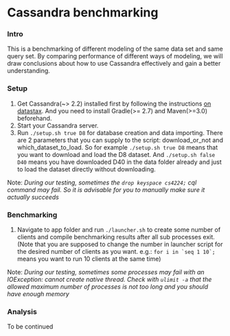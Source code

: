 Cassandra benchmarking
==============================================

### Intro
This is a benchmarking of different modeling of the same data set and same query set. By comparing performance of different ways of modeling, we will draw conclusions about how to use Cassandra effectively and gain a better understanding.

### Setup
1. Get Cassandra(~> 2.2) installed first by following the instructions [on datastax](http://docs.datastax.com/en/cassandra/2.1/cassandra/install/install_cassandraTOC.html). And you need to install Gradle(>= 2.7) and Maven(>=3.0) beforehand.
2. Start your Cassandra server.
3. Run ```./setup.sh true D8``` for database creation and data importing.
   There are 2 parameters that you can supply to the script: download_or_not and which_dataset_to_load.
   So for example ```./setup.sh true D8``` means that you want to download and load the D8 dataset. And ```./setup.sh false D40``` means you have downloaded D40 in the data folder already and just to load the dataset directly without downloading.

Note: *During our testing, sometimes the ```drop keyspace cs4224;``` cql command may fail. So it is advisable for you to manually make sure it actually succeeds*

### Benchmarking
1. Navigate to app folder and run ```./launcher.sh``` to create some number of clients and compile benchmarking results after all sub processes exit. (Note that you are supposed to change the number in launcher script for the desired number of clients as you want. e.g.: ```for i in `seq 1 10`;``` means you want to run 10 clients at the same time) 

Note: *During our testing, sometimes some processes may fail with an IOException: cannot create native thread. Check with ```ulimit -a``` that the allowed maximum number of processes is not too long and you should have enough memory*

### Analysis
To be continued
